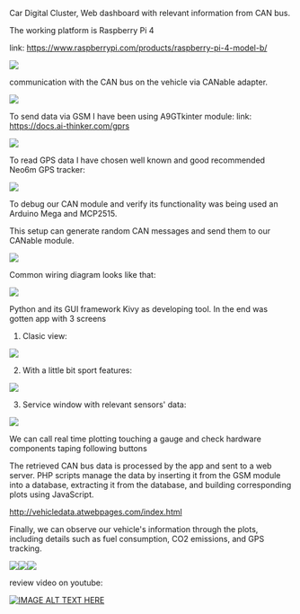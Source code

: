 Car Digital Cluster, Web dashboard with relevant information from CAN bus.


The working platform is Raspberry Pi 4

link: https://www.raspberrypi.com/products/raspberry-pi-4-model-b/

![](rpi4.png)

communication with the CAN bus on the vehicle via CANable adapter.

![](CANable.png)

To send data via GSM I have been using A9GTkinter module:
link: https://docs.ai-thinker.com/gprs 

![](1.webp)

To read GPS data I have chosen well known and good recommended Neo6m GPS tracker:

![](neo6m.webp)

To debug our CAN module and verify its functionality was being used an Arduino Mega and MCP2515.

This setup can generate random CAN messages and send them to our CANable module.

![](ATMega2560+MCP2515_.png)

Common wiring diagram looks like that:

![](rpi4_a9g_gsm6m_CANable.png)

Python and its GUI framework Kivy as developing tool.
In the end was gotten app with 3 screens

1. Clasic view:

![](1screen.png)

2. With a little bit sport features:

![](2screen.png)

3. Service window with relevant sensors' data:

![](3screen.png)

We can call real time plotting touching a gauge and check hardware components taping following buttons

The retrieved CAN bus data is processed by the app and sent to a web server. PHP scripts manage the data by inserting it 
from the GSM module into a database, extracting it from the database, and building corresponding plots using JavaScript.

http://vehicledata.atwebpages.com/index.html

Finally, we can observe our vehicle's information through the plots, including details such as fuel consumption, 
CO2 emissions, and GPS tracking.

![](web1.png)![](web2.png)![](web3.png)

review video on youtube:

[![IMAGE ALT TEXT HERE](https://img.youtube.com/vi/e2QAAOhgJqs/0.jpg)](https://www.youtube.com/watch?v=e2QAAOhgJqs)


